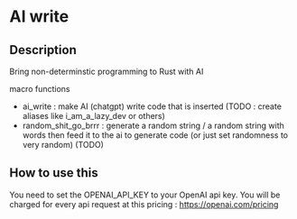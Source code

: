 # AI write

## Description

Bring non-determinstic programming to Rust with AI

macro functions
- ai_write : make AI (chatgpt) write code that is inserted (TODO : create aliases like i_am_a_lazy_dev or others)
- random_shit_go_brrr : generate a random string / a random string with words then feed it to the ai to generate code (or just set randomness to very random) (TODO)

## How to use this

You need to set the OPENAI_API_KEY to your OpenAI api key. You will be charged for every api request at this pricing : <https://openai.com/pricing>